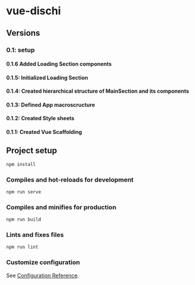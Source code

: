 # vue-dischi

## Versions

### 0.1: setup

#### 0.1.6 Added Loading Section components

#### 0.1.5: Initialized Loading Section

#### 0.1.4: Created hierarchical structure of MainSection and its components

#### 0.1.3: Defined App macroscructure

#### 0.1.2: Created Style sheets

#### 0.1.1: Created Vue Scaffolding

## Project setup

```bash
npm install
```

### Compiles and hot-reloads for development

```bash
npm run serve
```

### Compiles and minifies for production

```bash
npm run build

```

### Lints and fixes files

```bash
npm run lint
```

### Customize configuration

See [Configuration Reference](https://cli.vuejs.org/config/).
